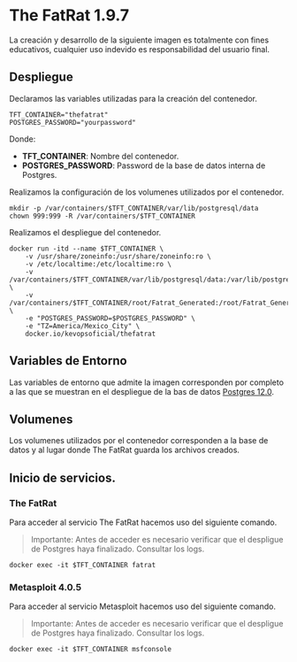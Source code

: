 # The FatRat 1.9.7 

La creación y desarrollo de la siguiente imagen es totalmente con fines educativos, cualquier uso indevido es responsabilidad del usuario final.

## Despliegue

Declaramos las variables utilizadas para la creación del contenedor.

```
TFT_CONTAINER="thefatrat"
POSTGRES_PASSWORD="yourpassword"
```

Donde:

* **TFT_CONTAINER**: Nombre del contenedor.
* **POSTGRES_PASSWORD**: Password de la base de datos interna de Postgres.

Realizamos la configuración de los volumenes utilizados por el contenedor.

```
mkdir -p /var/containers/$TFT_CONTAINER/var/lib/postgresql/data
chown 999:999 -R /var/containers/$TFT_CONTAINER
```

Realizamos el despliegue del contenedor.

```
docker run -itd --name $TFT_CONTAINER \
    -v /usr/share/zoneinfo:/usr/share/zoneinfo:ro \
    -v /etc/localtime:/etc/localtime:ro \
    -v /var/containers/$TFT_CONTAINER/var/lib/postgresql/data:/var/lib/postgresql/data:z \
    -v /var/containers/$TFT_CONTAINER/root/Fatrat_Generated:/root/Fatrat_Generated:z \
    -e "POSTGRES_PASSWORD=$POSTGRES_PASSWORD" \
    -e "TZ=America/Mexico_City" \
    docker.io/kevopsoficial/thefatrat
```

## Variables de Entorno

Las variables de entorno que admite la imagen corresponden por completo a las que se muestran en el despliegue de la bas de datos [Postgres 12.0](https://hub.docker.com/_/postgres).

## Volumenes

Los volumenes utilizados por el contenedor corresponden a la base de datos y al lugar donde The FatRat guarda los archivos creados.

## Inicio de servicios.

### The FatRat

Para acceder al servicio The FatRat hacemos uso del siguiente comando.

> Importante: Antes de acceder es necesario verificar que el despligue de Postgres haya finalizado. Consultar los logs.

```
docker exec -it $TFT_CONTAINER fatrat
```

### Metasploit 4.0.5

Para acceder al servicio Metasploit hacemos uso del siguiente comando.

> Importante: Antes de acceder es necesario verificar que el despligue de Postgres haya finalizado. Consultar los logs.

```
docker exec -it $TFT_CONTAINER msfconsole
```
